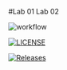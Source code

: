 #Lab 01
Lab 02

![workflow](https://github.com/AnnieNight/Sem/actions/workflows/main.yml/badge.svg)

[![LICENSE](https://img.shields.io/github/license/AnnieNight/sem.svg?style=flat-square)](https://github.com/AnnieNight/sem/blob/master/LICENSE)

[![Releases](https://img.shields.io/github/release/AnnieNight/sem/all.svg?style=flat-square)](https://github.com/AnnieNight/sem/releases)

